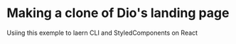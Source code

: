 # Making a clone of Dio's landing page 
Usiing this exemple to laern CLI and StyledComponents on React   